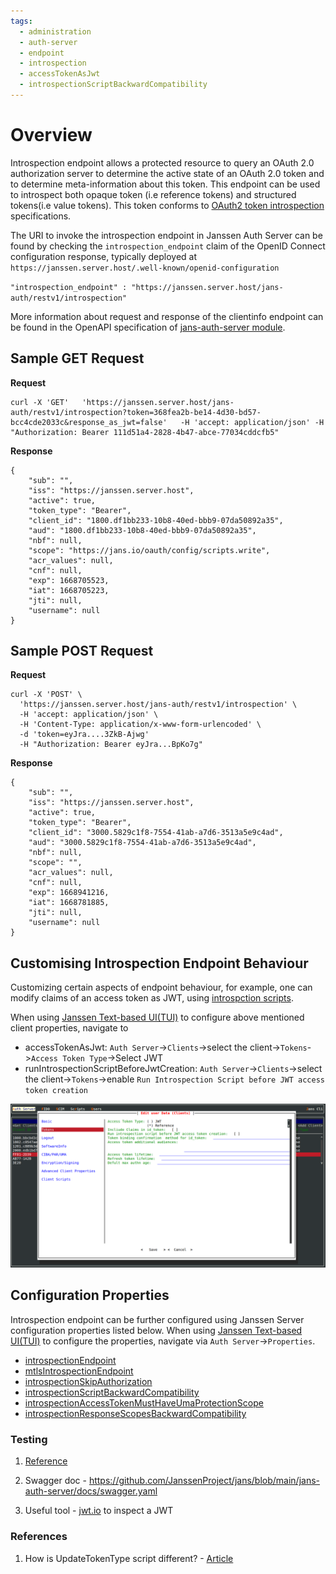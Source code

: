 ```yaml
---
tags:
  - administration
  - auth-server
  - endpoint
  - introspection
  - accessTokenAsJwt
  - introspectionScriptBackwardCompatibility
---
```


# Overview

Introspection endpoint allows a protected resource to query an OAuth 2.0 authorization server to determine the active 
state of an OAuth 2.0 token and to determine meta-information about this token. This endpoint can be used to introspect
both opaque token (i.e reference tokens) and structured tokens(i.e value tokens). This token conforms to [OAuth2 token
introspection](https://datatracker.ietf.org/doc/html/rfc7662) specifications.

The URI to invoke the introspection endpoint in Janssen Auth Server 
can be found by checking the `introspection_endpoint` claim of the OpenID Connect configuration response, typically deployed at `https://janssen.server.host/.well-known/openid-configuration`

` "introspection_endpoint" : "https://janssen.server.host/jans-auth/restv1/introspection" `

More information about request and response of the clientinfo endpoint can be found in
the OpenAPI specification of [jans-auth-server module](https://gluu.org/swagger-ui/?url=https://raw.githubusercontent.com/JanssenProject/jans/replace-janssen-version/jans-auth-server/docs/swagger.yaml#/Token/get-introspection).


## Sample GET Request

**Request**

```
curl -X 'GET'   'https://janssen.server.host/jans-auth/restv1/introspection?token=368fea2b-be14-4d30-bd57-bcc4cde2033c&response_as_jwt=false'   -H 'accept: application/json' -H   "Authorization: Bearer 111d51a4-2828-4b47-abce-77034cddcfb5"
```

**Response**

```
{
    "sub": "",
    "iss": "https://janssen.server.host",
    "active": true,
    "token_type": "Bearer",
    "client_id": "1800.df1bb233-10b8-40ed-bbb9-07da50892a35",
    "aud": "1800.df1bb233-10b8-40ed-bbb9-07da50892a35",
    "nbf": null,
    "scope": "https://jans.io/oauth/config/scripts.write",
    "acr_values": null,
    "cnf": null,
    "exp": 1668705523,
    "iat": 1668705223,
    "jti": null,
    "username": null
}
```
## Sample POST Request

**Request**

```
curl -X 'POST' \
  'https://janssen.server.host/jans-auth/restv1/introspection' \
  -H 'accept: application/json' \
  -H 'Content-Type: application/x-www-form-urlencoded' \
  -d 'token=eyJra....3ZkB-Ajwg'  
  -H "Authorization: Bearer eyJra...BpKo7g"
```

**Response**

```
{
    "sub": "",
    "iss": "https://janssen.server.host",
    "active": true,
    "token_type": "Bearer",
    "client_id": "3000.5829c1f8-7554-41ab-a7d6-3513a5e9c4ad",
    "aud": "3000.5829c1f8-7554-41ab-a7d6-3513a5e9c4ad",
    "nbf": null,
    "scope": "",
    "acr_values": null,
    "cnf": null,
    "exp": 1668941216,
    "iat": 1668781885,
    "jti": null,
    "username": null
}
```

## Customising Introspection Endpoint Behaviour

Customizing certain aspects of endpoint behaviour, for example, one can modify claims of an access token as JWT, using
[introspction scripts](../../../script-catalog/introspection/README.md).

When using [Janssen Text-based UI(TUI)](../../config-guide/tui.md) to configure above mentioned client properties, 
navigate to
- accessTokenAsJwt: `Auth Server`->`Clients`->select the client->`Tokens`->`Access Token Type`->Select JWT
- runIntrospectionScriptBeforeJwtCreation: `Auth Server`->`Clients`->select the client->`Tokens`->enable 
`Run Introspection Script before JWT access token creation`

![](../../../assets/image-tui-client-config-token-screen.png)

## Configuration Properties

Introspection endpoint can be further configured using Janssen Server configuration properties listed below. When using
[Janssen Text-based UI(TUI)](../../config-guide/tui.md) to configure the properties,
navigate via `Auth Server`->`Properties`.

- [introspectionEndpoint](../../reference/json/properties/janssenauthserver-properties.md#introspectionendpoint)
- [mtlsIntrospectionEndpoint](../../reference/json/properties/janssenauthserver-properties.md#mtlsintrospectionendpoint)
- [introspectionSkipAuthorization](../../reference/json/properties/janssenauthserver-properties.md#introspectionskipauthorization)
- [introspectionScriptBackwardCompatibility](../../reference/json/properties/janssenauthserver-properties.md#introspectionscriptbackwardcompatibility)
- [introspectionAccessTokenMustHaveUmaProtectionScope](../../reference/json/properties/janssenauthserver-properties.md#introspectionaccesstokenmusthaveumaprotectionscope)
- [introspectionResponseScopesBackwardCompatibility](../../reference/json/properties/janssenauthserver-properties.md#introspectionresponsescopesbackwardcompatibility)

### Testing

1. [Reference](https://github.com/JanssenProject/jans/blob/main/jans-auth-server/client/src/test/java/io/jans/as/client/ws/rs/IntrospectionWsHttpTest.java)

2. Swagger doc - https://github.com/JanssenProject/jans/blob/main/jans-auth-server/docs/swagger.yaml

3. Useful tool - [jwt.io](https://jwt.io/) to inspect a JWT

### References

1. How is UpdateTokenType script different? - [Article](../../developer/scripts/update-token.md)
